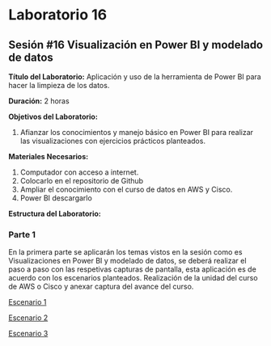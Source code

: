 # Laboratorio 16

## Sesión #16 Visualización en Power BI y modelado de datos

**Título del Laboratorio:** Aplicación y uso de la herramienta de Power BI para hacer la limpieza de los datos.

**Duración:** 2 horas

**Objetivos del Laboratorio:**

1. Afianzar los conocimientos y manejo básico en Power BI para realizar las visualizaciones con ejercicios prácticos planteados.

**Materiales Necesarios:**

1. Computador con acceso a internet.
2. Colocarlo en el repositorio de Github
3. Ampliar el conocimiento con el curso de datos en AWS y Cisco.
4. Power BI descargarlo

**Estructura del Laboratorio:**

### Parte 1

En la primera parte se aplicarán los temas vistos en la sesión como es Visualizaciones en Power BI y modelado de datos, se deberá realizar el paso a paso con las respetivas capturas de pantalla, esta aplicación es de acuerdo con los escenarios planteados. Realización de la unidad del curso de AWS o Cisco y anexar captura del avance del curso.

[Escenario 1](lab16_1)

[Escenario 2](lab16_2)

[Escenario 3](lab16_3)
